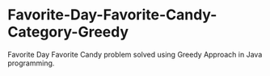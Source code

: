# Favorite-Day-Favorite-Candy-Category-Greedy
Favorite Day Favorite Candy problem solved using Greedy Approach in Java programming.

